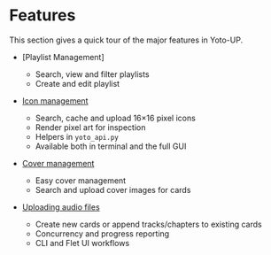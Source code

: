 # Features

This section gives a quick tour of the major features in Yoto-UP. 

- [Playlist Management]
    - Search, view and filter playlists
    - Create and edit playlist

- [Icon management](icon_management.md)
    - Search, cache and upload 16×16 pixel icons
    - Render pixel art for inspection
    - Helpers in `yoto_api.py`
    - Available both in terminal and the full GUI

- [Cover management](cover_management.md)
    - Easy cover management
    - Search and upload cover images for cards

- [Uploading audio files](uploading.md)
    - Create new cards or append tracks/chapters to existing cards
    - Concurrency and progress reporting
    - CLI and Flet UI workflows
